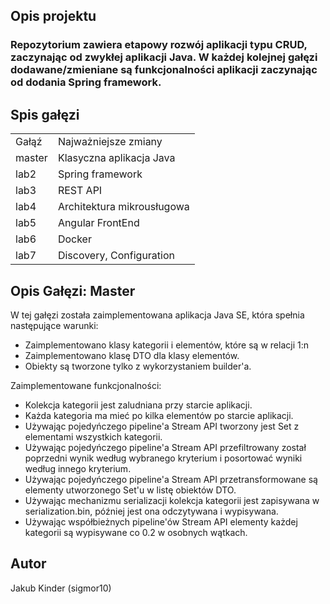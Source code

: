 <h2> Opis projektu</h2>

<h3>Repozytorium zawiera etapowy rozwój aplikacji typu CRUD, zaczynając od zwykłej aplikacji Java. W każdej kolejnej gałęzi dodawane/zmieniane są funkcjonalności aplikacji zaczynając od dodania Spring framework.</h3>

<h2>Spis gałęzi</h2>

<table>
  <tr>
    <td>Gałąź</td>
    <td>Najważniejsze zmiany</td>
  </tr>
  
  <tr>
    <td>master</td>
    <td>Klasyczna aplikacja Java</td>
  </tr>
  
  <tr>
    <td>lab2</td>
    <td>Spring framework</td>
  </tr>
  
  <tr>
    <td>lab3</td>
    <td>REST API</td>
  </tr>
  
  <tr>
    <td>lab4</td>
    <td>Architektura mikrousługowa</td>
  </tr>
  
  <tr>
    <td>lab5</td>
    <td>Angular FrontEnd</td>
  </tr>
  
  <tr>
    <td>lab6</td>
    <td>Docker</td>
  </tr>
  
  <tr>
    <td>lab7</td>
    <td>Discovery, Configuration</td>
  </tr>
</table>

<h2>Opis Gałęzi: Master</h2>
<p>W tej gałęzi została zaimplementowana aplikacja Java SE, która spełnia następujące warunki:</p>

- Zaimplementowano klasy kategorii i elementów, które są w relacji 1:n
- Zaimplementowano klasę DTO dla klasy elementów.
- Obiekty są tworzone tylko z wykorzystaniem builder'a.

<p>Zaimplementowane funkcjonalności:</p>

- Kolekcja kategorii jest zaludniana przy starcie aplikacji.
- Każda kategoria ma mieć po kilka elementów po starcie aplikacji.
- Używając pojedyńczego pipeline'a Stream API tworzony jest Set z elementami wszystkich kategorii.
- Używając pojedyńczego pipeline'a Stream API przefiltrowany został poprzedni wynik według wybranego kryterium i posortować wyniki według innego kryterium.
- Używając pojedyńczego pipeline'a Stream API przetransformowane są elementy utworzonego Set'u w listę obiektów DTO.
- Używając mechanizmu serializacji kolekcja kategorii jest zapisywana w serialization.bin, później jest ona odczytywana
i wypisywana.
- Używając współbieżnych pipeline'ów Stream API elementy każdej kategorii są wypisywane co 0.2 w osobnych wątkach.

<h2>Autor</h2>
Jakub Kinder (sigmor10)
